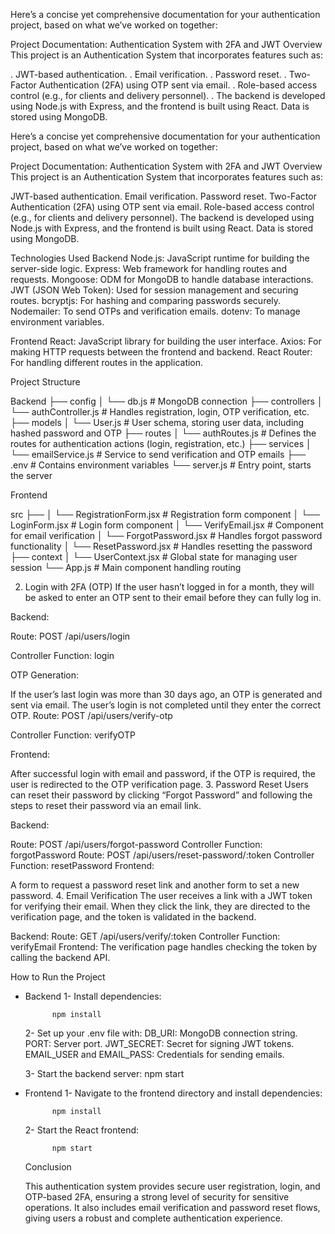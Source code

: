 
Here’s a concise yet comprehensive documentation for your authentication project, based on what we’ve worked on together:

Project Documentation: Authentication System with 2FA and JWT
Overview
This project is an Authentication System that incorporates features such as:

. JWT-based authentication.
. Email verification.
. Password reset.
. Two-Factor Authentication (2FA) using OTP sent via email.
. Role-based access control (e.g., for clients and delivery personnel).
. The backend is developed using Node.js with Express, and the frontend is built using React. Data is stored  using MongoDB.



Here’s a concise yet comprehensive documentation for your authentication project, based on what we’ve worked on together:

Project Documentation: Authentication System with 2FA and JWT
Overview
This project is an Authentication System that incorporates features such as:

JWT-based authentication.
Email verification.
Password reset.
Two-Factor Authentication (2FA) using OTP sent via email.
Role-based access control (e.g., for clients and delivery personnel).
The backend is developed using Node.js with Express, and the frontend is built using React. Data is stored using MongoDB.

Technologies Used
Backend
Node.js: JavaScript runtime for building the server-side logic.
Express: Web framework for handling routes and requests.
Mongoose: ODM for MongoDB to handle database interactions.
JWT (JSON Web Token): Used for session management and securing routes.
bcryptjs: For hashing and comparing passwords securely.
Nodemailer: To send OTPs and verification emails.
dotenv: To manage environment variables.

Frontend
React: JavaScript library for building the user interface.
Axios: For making HTTP requests between the frontend and backend.
React Router: For handling different routes in the application.


Project Structure

Backend
├── config
│   └── db.js            # MongoDB connection
├── controllers
│   └── authController.js # Handles registration, login, OTP verification, etc.
├── models
│   └── User.js           # User schema, storing user data, including hashed password and OTP
├── routes
│   └── authRoutes.js     # Defines the routes for authentication actions (login, registration, etc.)
├── services
│   └── emailService.js   # Service to send verification and OTP emails
├── .env                  # Contains environment variables
└── server.js             # Entry point, starts the server


Frontend

src
├── 
│   └── RegistrationForm.jsx  # Registration form component
│   └── LoginForm.jsx         # Login form component
│   └── VerifyEmail.jsx       # Component for email verification
│   └── ForgotPassword.jsx    # Handles forgot password functionality
│   └── ResetPassword.jsx     # Handles resetting the password
├── context
│   └── UserContext.jsx       # Global state for managing user session
└── App.js                    # Main component handling routing



2. Login with 2FA (OTP)
If the user hasn’t logged in for a month, they will be asked to enter an OTP sent to their email before they can fully log in.

Backend:

Route: POST /api/users/login

Controller Function: login

OTP Generation:

If the user’s last login was more than 30 days ago, an OTP is generated and sent via email.
The user’s login is not completed until they enter the correct OTP.
Route: POST /api/users/verify-otp

Controller Function: verifyOTP

Frontend:

After successful login with email and password, if the OTP is required, the user is redirected to the OTP verification page.
3. Password Reset
Users can reset their password by clicking “Forgot Password” and following the steps to reset their password via an email link.

Backend:

Route: POST /api/users/forgot-password
Controller Function: forgotPassword
Route: POST /api/users/reset-password/:token
Controller Function: resetPassword
Frontend:

A form to request a password reset link and another form to set a new password.
4. Email Verification
The user receives a link with a JWT token for verifying their email. When they click the link, they are directed to the verification page, and the token is validated in the backend.

Backend:
Route: GET /api/users/verify/:token
Controller Function: verifyEmail
Frontend:
The verification page handles checking the token by calling the backend API.

How to Run the Project
- Backend
    1- Install dependencies:

            npm install
    
    2- Set up your .env file with:
            DB_URI: MongoDB connection string.
            PORT: Server port.
            JWT_SECRET: Secret for signing JWT tokens.
            EMAIL_USER and EMAIL_PASS: Credentials for sending emails.

    3- Start the backend server:
            npm start

- Frontend
    1- Navigate to the frontend directory and install dependencies:

            npm install

    2- Start the React frontend:

            npm start


    Conclusion
    
    This authentication system provides secure user registration, login, and OTP-based 2FA, ensuring a strong level of security for sensitive operations. It also includes email verification and password reset flows, 
    giving users a robust and complete authentication experience.




